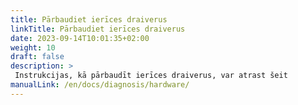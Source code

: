 ```yaml
---
title: Pārbaudiet ierīces draiverus
linkTitle: Pārbaudiet ierīces draiverus
date: 2023-09-14T10:01:35+02:00
weight: 10
draft: false
description: >
 Instrukcijas, kā pārbaudīt ierīces draiverus, var atrast šeit
manualLink: /en/docs/diagnosis/hardware/
---
```

